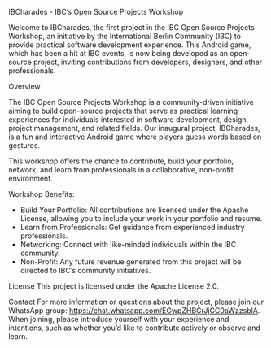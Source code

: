IBCharades - IBC’s Open Source Projects Workshop

Welcome to IBCharades, the first project in the IBC Open Source Projects Workshop, an initiative by the International Berlin Community (IBC) to provide practical software development experience. This Android game, which has been a hit at IBC events, is now being developed as an open-source project, inviting contributions from developers, designers, and other professionals.

Overview

The IBC Open Source Projects Workshop is a community-driven initiative aiming to build open-source projects that serve as practical learning experiences for individuals interested in software development, design, project management, and related fields. Our inaugural project, IBCharades, is a fun and interactive Android game where players guess words based on gestures.

This workshop offers the chance to contribute, build your portfolio, network, and learn from professionals in a collaborative, non-profit environment.

Workshop Benefits:
 - Build Your Portfolio: All contributions are licensed under the Apache License, allowing you to include your work in your portfolio and resume.
 - Learn from Professionals: Get guidance from experienced industry professionals.
 - Networking: Connect with like-minded individuals within the IBC community.
 - Non-Profit: Any future revenue generated from this project will be directed to IBC’s community initiatives.

License
This project is licensed under the Apache License 2.0.

Contact
For more information or questions about the project, please join our WhatsApp group: https://chat.whatsapp.com/EGwpZHBCrJjGC0aWzzsblA. When joining, please introduce yourself with your experience and intentions, such as whether you’d like to contribute actively or observe and learn.
